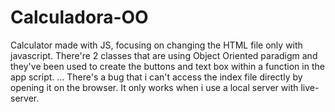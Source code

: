 # Calculadora-OO

Calculator made with JS, focusing on changing the HTML file only with javascript.
There're 2 classes that are using Object Oriented paradigm and they've been used to create the buttons and text box within a function in the app script.
...
There's a bug that i can't access the index file directly by opening it on the browser. It only works when i use a local server with live-server.
